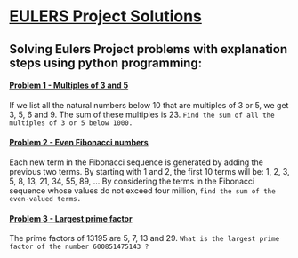 # **[EULERS Project Solutions](https://projecteuler.net/)**
## Solving Eulers Project problems with explanation steps using python programming:


#### **[Problem 1 -  Multiples of 3 and 5](https://github.com/ibrahim-sma/eulers_project/blob/master/problem_1.py)**

If we list all the natural numbers below 10 that are multiples of 3 or 5, we get 3, 5, 6 and 9. The sum of these multiples is 23.
`Find the sum of all the multiples of 3 or 5 below 1000.`



#### **[Problem 2 -  Even Fibonacci numbers](https://github.com/ibrahim-sma/eulers_project/blob/master/problem_2.py)**

Each new term in the Fibonacci sequence is generated by adding the previous two terms. By starting with 1 and 2, the first 10 terms will be:
1, 2, 3, 5, 8, 13, 21, 34, 55, 89, ...
By considering the terms in the Fibonacci sequence whose values do not exceed four million, `find the sum of the even-valued terms.`


#### **[Problem 3 -  Largest prime factor](https://github.com/ibrahim-sma/eulers_project/blob/master/problem_3.py)**

The prime factors of 13195 are 5, 7, 13 and 29.
`What is the largest prime factor of the number 600851475143 ?`
